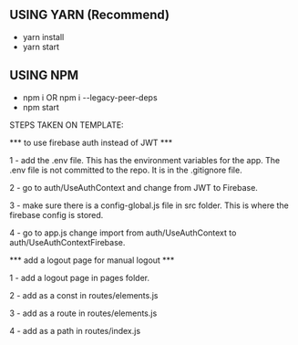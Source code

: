 ## USING YARN (Recommend)

- yarn install
- yarn start

## USING NPM

- npm i OR npm i --legacy-peer-deps
- npm start

STEPS TAKEN ON TEMPLATE:

*** to use firebase auth instead of JWT ***

1 - add the .env file. This has the environment variables for the app. The .env file is not committed to the repo. It is in the .gitignore file.

2 - go to auth/UseAuthContext and change from JWT to Firebase.

3 - make sure there is a config-global.js file in src folder. This is where the firebase config is stored.

4 - go to app.js change import from auth/UseAuthContext to auth/UseAuthContextFirebase.

*** add a logout page for manual logout ***

1 - add a logout page in pages folder.

2 - add as a const in routes/elements.js

3 - add as a route in routes/elements.js

4 - add as a path in routes/index.js